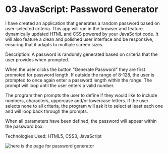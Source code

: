 # 03 JavaScript: Password Generator

I have created  an application that generates a random password based on user-selected criteria. This app will run in the browser and feature dynamically updated HTML and CSS powered by your JavaScript code. It will also feature a clean and polished user interface and be responsive, ensuring that it adapts to multiple screen sizes.

Description: A password is randomly generated based on criteria that the user provides when prompted.

When the user clicks the button "Generate Password" they are first promoted for password length. If outside the range of 8-128, the user is prompted to once again enter a password length within the range. The prompt will loop until the user enters a valid number.

The program then prompts the user to define if they would like to include numbers, characters, uppercase and/or lowercase letters. If the user selects none to all criteria, the program will ask it to select at least each one and will loop back through the prompts.

When all parameters have been defined, the password will appear within the password box.

Technologies Used: HTML5, CSS3, JavaScript

![here is the page for password generator](https://nargizaboronchieva.github.io/password-generator/)

